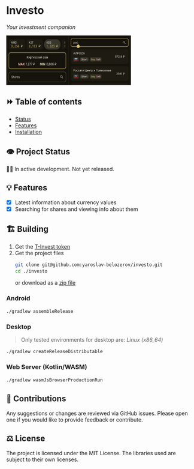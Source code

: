 # Investo
*Your investment companion*
<div style="display: flex; flex-direction: row;">
<img style="width: 33%;" alt="currency ui showcase" src="/misc/screenshots/currencies.png" />
<img style="width: 33%;" alt="shares ui showcase" src="/misc/screenshots/shares.png" />
</div>

## ⏩ Table of contents
- [Status](#-project-status)
- [Features](#-features)
- [Installation](#-building)

## 👁 Project Status
👷‍♂️ In active development. Not yet released.

## 💡 Features
- [x] Latest information about currency values
- [x] Searching for shares and viewing info about them

## 🏗 Building
1. Get the [T-Invest token](https://tinkoff.github.io/investAPI/token/)
2. Get the project files
   ```sh  
   git clone git@github.com:yaroslav-belozerov/investo.git
   cd ./investo
   ```
   or download as a [zip file](https://github.com/yaroslav-belozerov/investo/archive/refs/heads/main.zip)
### Android
   ```sh
   ./gradlew assembleRelease
   ```
### Desktop
> Only tested environments for desktop are: *Linux (x86_64)*
  ```sh
  ./gradlew createReleaseDistributable
  ```
### Web Server (Kotlin/WASM)
  ```sh
  ./gradlew wasmJsBrowserProductionRun
  ```

## 👥 Contributions
Any suggestions or changes are reviewed via GitHub issues. Please open one if you would like to provide feedback or contribute.

## ⚖ License
The project is licensed under the MIT License. The libraries used are subject to their own licenses.